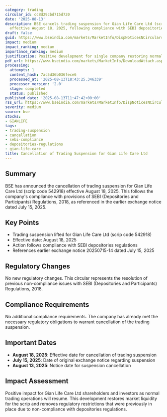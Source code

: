 ```yaml
---
category: trading
circular_id: cc8d29cbd715d720
date: '2025-08-13'
description: BSE cancels trading suspension for Gian Life Care Ltd (scrip code 542918)
  effective August 18, 2025, following compliance with SEBI depositories regulations.
draft: false
guid: https://www.bseindia.com/markets/MarketInfo/DispNoticesNCirculars.aspx?Noticeid={8D64D2DB-9983-4C46-87CB-1A678269E739}&noticeno=20250813-26&dt=08/13/2025&icount=26&totcount=73&flag=0
impact: medium
impact_ranking: medium
importance_ranking: medium
justification: Positive development for single company restoring normal trading operations
pdf_url: https://www.bseindia.com/markets/MarketInfo/DownloadAttach.aspx?id=20250813-26&attachedId=
processing:
  attempts: 1
  content_hash: 7ac5d36b036fece6
  processed_at: '2025-08-13T18:43:25.346339'
  processor_version: '2.0'
  stage: completed
  status: published
published_date: '2025-08-13T11:47:42+00:00'
rss_url: https://www.bseindia.com/markets/MarketInfo/DispNoticesNCirculars.aspx?Noticeid={8D64D2DB-9983-4C46-87CB-1A678269E739}&noticeno=20250813-26&dt=08/13/2025&icount=26&totcount=73&flag=0
severity: medium
source: bse
stocks:
- GIANLIFE
tags:
- trading-suspension
- cancellation
- sebi-compliance
- depositories-regulations
- gian-life-care
title: Cancellation of Trading Suspension for Gian Life Care Ltd
---
```


## Summary

BSE has announced the cancellation of trading suspension for Gian Life Care Ltd (scrip code 542918) effective August 18, 2025. This follows the company's compliance with provisions of SEBI (Depositories and Participants) Regulations, 2018, as referenced in the earlier exchange notice dated July 15, 2025.

## Key Points

- Trading suspension lifted for Gian Life Care Ltd (scrip code 542918)
- Effective date: August 18, 2025
- Action follows compliance with SEBI depositories regulations
- References earlier exchange notice 20250715-14 dated July 15, 2025

## Regulatory Changes

No new regulatory changes. This circular represents the resolution of previous non-compliance issues with SEBI (Depositories and Participants) Regulations, 2018.

## Compliance Requirements

No additional compliance requirements. The company has already met the necessary regulatory obligations to warrant cancellation of the trading suspension.

## Important Dates

- **August 18, 2025**: Effective date for cancellation of trading suspension
- **July 15, 2025**: Date of original exchange notice regarding suspension
- **August 13, 2025**: Notice date for suspension cancellation

## Impact Assessment

Positive impact for Gian Life Care Ltd shareholders and investors as normal trading operations will resume. This development restores market liquidity for the scrip and removes regulatory restrictions that were previously in place due to non-compliance with depositories regulations.